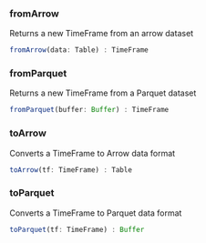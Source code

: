 ### fromArrow

Returns a new TimeFrame from an arrow dataset

```typescript
fromArrow(data: Table) : TimeFrame
```

### fromParquet

Returns a new TimeFrame from a Parquet dataset

```typescript
fromParquet(buffer: Buffer) : TimeFrame
```

### toArrow

Converts a TimeFrame to Arrow data format

```typescript
toArrow(tf: TimeFrame) : Table
```

### toParquet

Converts a TimeFrame to Parquet data format

```typescript
toParquet(tf: TimeFrame) : Buffer
```